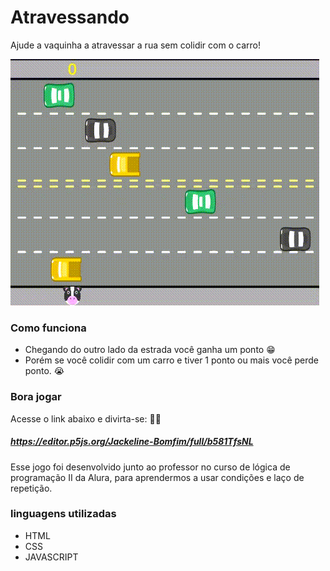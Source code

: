 # Atravessando

Ajude a vaquinha a atravessar a rua sem colidir com o carro!

<p>
<img src="gif/atravessar.gif">
</p>

### Como funciona

* Chegando do outro lado da estrada você ganha um ponto 😁
* Porém se você colidir com um carro e tiver 1 ponto ou mais você perde ponto. 😭

### Bora jogar

Acesse o link abaixo e divirta-se: 🎊🎉

##### https://editor.p5js.org/Jackeline-Bomfim/full/b581TfsNL

Esse jogo foi desenvolvido junto ao professor no curso de lógica de programação II da Alura, para aprendermos a usar condições e laço de repetição.

### linguagens utilizadas

* HTML
* CSS
* JAVASCRIPT
